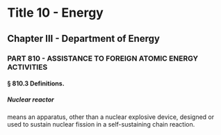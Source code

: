 
# Title 10 - Energy
## Chapter III - Department of Energy
### PART 810 - ASSISTANCE TO FOREIGN ATOMIC ENERGY ACTIVITIES
#### § 810.3 Definitions.
##### Nuclear reactor

means an apparatus, other than a nuclear explosive device, designed or used to sustain nuclear fission in a self-sustaining chain reaction.
